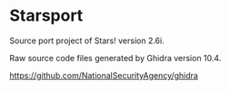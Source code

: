 # Starsport
Source port project of Stars! version 2.6i.

Raw source code files generated by Ghidra version 10.4.

https://github.com/NationalSecurityAgency/ghidra
